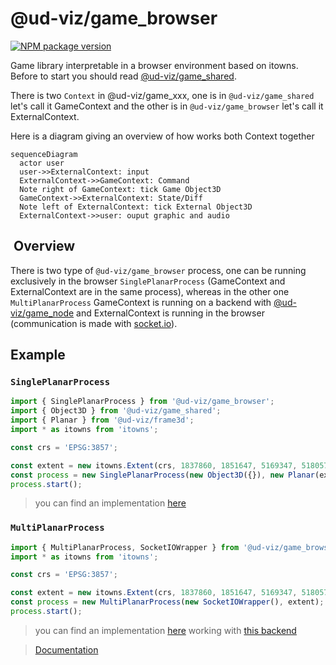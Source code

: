 # @ud-viz/game_browser

[![NPM package version](https://badgen.net/npm/v/@ud-viz/game_browser)](https://npmjs.com/package/@ud-viz/game_browser)

Game library interpretable in a browser environment based on itowns. Before to start you should read [@ud-viz/game_shared](../game_shared/Readme.md).

There is two `Context` in @ud-viz/game_xxx, one is in `@ud-viz/game_shared` let's call it GameContext and the other is in `@ud-viz/game_browser` let's call it ExternalContext.

Here is a diagram giving an overview of how works both Context together

```mermaid
sequenceDiagram
  actor user
  user->>ExternalContext: input
  ExternalContext->>GameContext: Command
  Note right of GameContext: tick Game Object3D
  GameContext->>ExternalContext: State/Diff
  Note left of ExternalContext: tick External Object3D
  ExternalContext->>user: ouput graphic and audio
```

##  Overview

There is two type of `@ud-viz/game_browser` process, one can be running exclusively in the browser `SinglePlanarProcess` (GameContext and ExternalContext are in the same process), whereas in the other one `MultiPlanarProcess` GameContext is running on a backend with [@ud-viz/game_node](../game_node/Readme.md) and ExternalContext is running in the browser (communication is made with [socket.io](https://socket.io/)).

## Example

### `SinglePlanarProcess`

```js
import { SinglePlanarProcess } from '@ud-viz/game_browser';
import { Object3D } from '@ud-viz/game_shared';
import { Planar } from '@ud-viz/frame3d';
import * as itowns from 'itowns';

const crs = 'EPSG:3857';

const extent = new itowns.Extent(crs, 1837860, 1851647, 5169347, 5180575);
const process = new SinglePlanarProcess(new Object3D({}), new Planar(extent));
process.start();
```

> you can find an implementation [here](https://github.com/VCityTeam/UD-Viz/blob/master/examples/game_zeppelin.html)

### `MultiPlanarProcess`

```js
import { MultiPlanarProcess, SocketIOWrapper } from '@ud-viz/game_browser';
import * as itowns from 'itowns';

const crs = 'EPSG:3857';

const extent = new itowns.Extent(crs, 1837860, 1851647, 5169347, 5180575);
const process = new MultiPlanarProcess(new SocketIOWrapper(), extent);
process.start();
```

> you can find an implementation [here](https://github.com/VCityTeam/UD-Viz/blob/master/examples/game_note.html) working with [this backend](../../bin/backEnd.js)

> [Documentation](https://vcityteam.github.io/UD-Viz/html/game_browser/)
